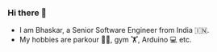 ### Hi there 👋

<!--
**25b3nk/25b3nk** is a ✨ _special_ ✨ repository because its `README.md` (this file) appears on your GitHub profile.

Here are some ideas to get you started:

- 🔭 I’m currently working on ...
- 🌱 I’m currently learning ...
- 👯 I’m looking to collaborate on ...
- 🤔 I’m looking for help with ...
- 💬 Ask me about ...
- 📫 How to reach me: ...
- 😄 Pronouns: ...
- ⚡ Fun fact: ...
-->

- I am Bhaskar, a Senior Software Engineer from India :india:.
- My hobbies are parkour 🏃‍♂️, gym 🏋️, Arduino 💻 etc.

